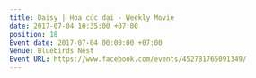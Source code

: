 ```yaml
---
title: Daisy | Hoa cúc dại - Weekly Movie
date: 2017-07-04 10:35:00 +07:00
position: 18
Event date: 2017-07-04 00:00:00 +07:00
Venue: Bluebirds Nest
Event URL: https://www.facebook.com/events/452781765091349/
---
```


